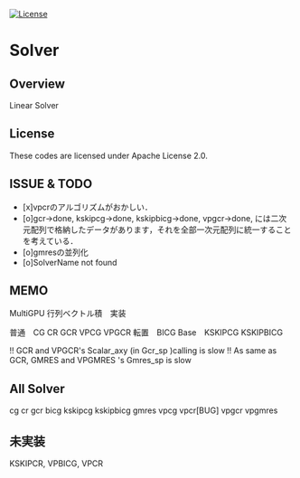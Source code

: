 [![License](https://img.shields.io/badge/License-Apache%202.0-blue.svg)](https://opensource.org/licenses/Apache-2.0)

Solver
====

## Overview

Linear Solver

## License

These codes are licensed under Apache License 2.0.

## ISSUE & TODO
- [x]vpcrのアルゴリズムがおかしい．
- [o]gcr->done, kskipcg->done, kskipbicg->done, vpgcr->done, には二次元配列で格納したデータがあります，それを全部一次元配列に統一することを考えている．
- [o]gmresの並列化
- [o]SolverName not found

## MEMO
MultiGPU 行列ベクトル積　実装

普通　CG CR GCR VPCG VPGCR
転置　BICG 
Base　KSKIPCG KSKIPBICG

!! GCR and VPGCR's Scalar_axy (in Gcr_sp )calling is slow
!! As same as GCR, GMRES and VPGMRES 's Gmres_sp is slow


## All Solver
cg cr gcr bicg kskipcg kskipbicg gmres vpcg vpcr[BUG] vpgcr vpgmres

## 未実装
  KSKIPCR, VPBICG, VPCR

